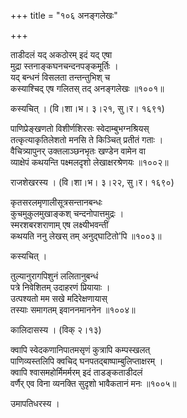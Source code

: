+++
title = "१०६ अनङ्गलेखः"

+++


ताडीदलं यद् अकठोरम् इदं यद् एषा  
मुद्रा स्तनाङ्कघनचन्दनपङ्कमूर्तिः ।  
यद् बन्धनं विसलता तन्तन्तुभिश् च  
कस्याश्चिद् एष गलितस् तद् अनङ्गलेखः ॥१००१॥  


कस्यचित् । (वि।शा।भ। ३।२१, सु।र। १६९१)  


पाणिप्रेङ्खणतो विशीर्णशिरसः स्वेदाम्बुभग्नश्रियस्  
तत्कृत्याकृतिलेशतो मनसि ते किञ्चित् प्रतीतं गताः ।  
वैचित्र्यापुनर् उक्तलाञ्छनभृतः खण्डेन वामेन वा  
व्याक्षेपं कथयन्ति पक्ष्मलदृशो लेखाक्षरश्रेणयः ॥१००२॥  


राजशेखरस्य । (वि।शा।भ। ३।२२, सु।र। १६९०)  


कृतसरलमृणालीसूत्रसन्तानबन्धः  
कुचमुकुलमुखाङ्कश् चन्दनोपात्तमुद्रः ।  
स्मरशबरशराणाम् एष लक्ष्यीभवन्तीं  
कथयति ननु लेखस् तम् अनुद्घाटितो’पि ॥१००३॥  


कस्यचित् ।  


तुल्यानुरागपिशुनं ललितानुबन्धं  
पत्रे निवेशितम् उदाहरणं प्रियायाः ।  
उत्पश्यतो मम सखे मदिरेक्षणायास्  
तस्याः समागतम् इवाननमाननेन ॥१००४॥  


कालिदासस्य । (विक् २।१३)  


क्वापि स्वेदकणानिपातमसृणं कुत्रापि कम्पस्खलत्  
पाणिव्यस्तलिपि क्वचिद् घनपतद्बाष्पाम्बुलिप्ताक्षरम् ।  
क्वापि श्वासमहोर्मिमर्मरम् इदं ताडङ्कताडीदलं  
वर्णैर् एव विना व्यनक्ति सुदृशो भावैकतानं मनः ॥१००५॥  


उमापतिधरस्य ।  

